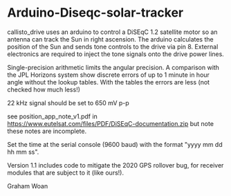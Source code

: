Arduino-Diseqc-solar-tracker
============================

callisto_drive uses an arduino to control a DiSEqC 1.2 satellite motor so
an antenna can track the Sun in right ascension.
The arduino calculates the position of the Sun and sends tone controls to
the drive via pin 8. External electronics are required to inject the tone
signals onto the drive power lines.

Single-precision arithmetic limits the angular precision. A comparison with the JPL Horizons
system show discrete errors of up to 1 minute in hour angle without the lookup tables.
With the tables the errors are less (not checked how much less!)

22 kHz signal should be set to 650 mV p-p

see position_app_note_v1.pdf in https://www.eutelsat.com/files/PDF/DiSEqC-documentation.zip
but note these notes are incomplete.

Set the time at the serial console (9600 baud) with the format "yyyy mm dd hh mm ss".

Version 1.1 includes code to mitigate the 2020 GPS rollover bug, for receiver modules that are subject to it (like ours!).

Graham Woan 
